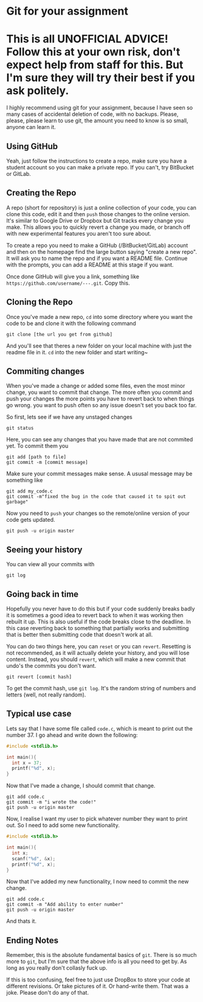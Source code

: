 # Git for your assignment

# This is all UNOFFICIAL ADVICE! Follow this at your own risk, don't expect help from staff for this. But I'm sure they will try their best if you ask politely.

I highly recommend using git for your assignment, because I have seen so many cases of accidental deletion of code, with no backups. Please, please, please learn to use git, the amount you need to know is so small, anyone can learn it.

## Using GitHub
Yeah, just follow the instructions to create a repo, make sure you have a student account so you can make a private repo. If you can't, try BitBucket or GitLab.

## Creating the Repo
A repo (short for repository) is just a online collection of your code, you can clone this code, edit it and then `push` those changes to the online version. It's similar to Google Drive or Dropbox but Git tracks every change you make.
This allows you to quickly revert a change you made, or branch off with new experimental features you aren't too sure about.

To create a repo you need to make a GitHub (/BitBucket/GitLab) account and then on the homepage find the large button saying "create a new repo". 
It will ask you to name the repo and if you want a README file. Continue with the prompts, you can add a README at this stage if you want.
 
Once done GitHub will give you a link, something like `https://github.com/username/---.git`. Copy this. 

## Cloning the Repo
Once you've made a new repo, `cd` into some directory where you want the code to be and clone it with the following command

```
git clone [the url you get from github]
```

And you'll see that theres a new folder on your local machine with just the readme file in it. `cd` into the new folder and start writing~

## Commiting changes
When you've made a change or added some files, even the most minor change, you want to commit that change. The more often you commit and push your changes the more points you have to revert back to when things go wrong. you want to push often so any issue doesn't set you back too far. 

So first, lets see if we have any unstaged changes
```
git status
```
Here, you can see any changes that you have made that are not commited yet. To commit them you

```
git add [path to file]
git commit -m [commit message]
```
Make sure your commit messages make sense. A ususal message may be something like 
```
git add my_code.c
git commit -m"fixed the bug in the code that caused it to spit out garbage"
```
Now you need to `push` your changes so the remote/online version of your code gets updated.
```
git push -u origin master
```

## Seeing your history
You can view all your commits with 
```
git log
```

## Going back in time
Hopefully you never have to do this but if your code suddenly breaks badly it is sometimes a good idea to revert back to when it was working then rebuilt it up. 
This is also useful if the code breaks close to the deadline. In this case reverting back to something that partially works and submitting that is better then submitting code that doesn't work at all. 

You can do two things here, you can `reset` or you can `revert`. Resetting is not recommended, as it will actually delete your history, and you will lose content. Instead, you should `revert`, which will make a new commit that undo's the commits you don't want. 
```
git revert [commit hash]
```
To get the commit hash, use `git log`. It's the random string of numbers and letters (well, not really random). 

## Typical use case

Lets say that I have some file called `code.c`, which is meant to print out the number 37. I go ahead and write down the following:

```c
#include <stdlib.h>

int main(){
  int x = 37;
  printf("%d", x);
}
```

Now that I've made a change, I should commit that change.

```
git add code.c
git commit -m "i wrote the code!"
git push -u origin master
```

Now, I realise I want my user to pick whatever number they want to print out. So I need to add some new functionality.

```c
#include <stdlib.h>

int main(){
  int x;
  scanf("%d", &x);
  printf("%d", x);
}

```
Now that I've added my new functionality, I now need to commit the new change.
```
git add code.c
git commit -m "Add ability to enter number"
git push -u origin master
```

And thats it.

## Ending Notes
Remember, this is the absolute fundamental basics  of `git`. There is so much more to `git`, but I'm sure that the above info is all you need to get by. As long as you really don't collasly fuck up.

If this is too confusing, feel free to just use DropBox to store your code at different revisions. Or take pictures of it. Or hand-write them. That was a joke. Please don't do any of that.
